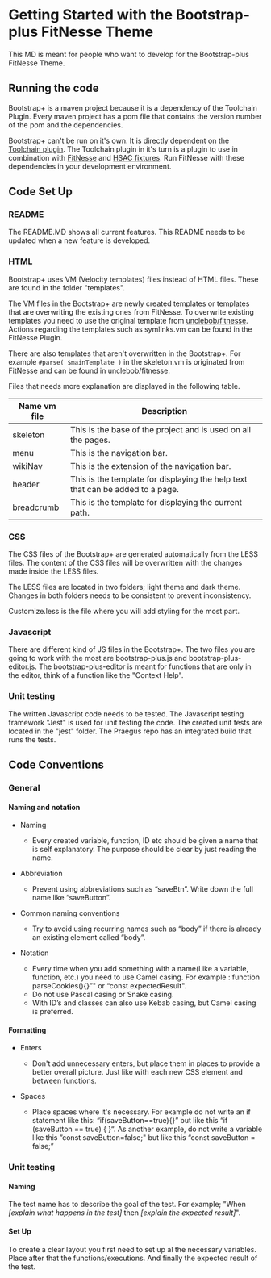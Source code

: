 # Getting Started with the Bootstrap-plus FitNesse Theme
This MD is meant for people who want to develop for the Bootstrap-plus FitNesse Theme.

## Running the code 

Bootstrap+ is a maven project because it is a dependency of the Toolchain Plugin.
Every maven project has a pom file that contains the version number of the pom and the dependencies.  

Bootstrap+ can't be run on it's own. It is directly dependent on the [Toolchain plugin](https://github.com/praegus/toolchain-fitnesse-plugin). 
The Toolchain plugin in it's turn is a plugin to use in combination with [FitNesse](https://github.com/unclebob/fitnesse) and [HSAC fixtures](https://github.com/fhoeben/hsac-fitnesse-fixtures). 
Run FitNesse with these dependencies in your development environment.

## Code Set Up 

### README

The README.MD shows all current features. This README needs to be updated when a new feature is developed.   

### HTML

Bootstrap+ uses VM (Velocity templates) files instead of HTML files. 
These are found in the folder "templates".

The VM files in the Bootstrap+ are newly created templates or templates that are overwriting the existing ones from FitNesse. 
To overwrite existing templates you need to use the original template from [unclebob/fitnesse](https://github.com/unclebob/fitnesse/tree/30b496e330add41ab36b7fa04b21f1a6e8fefecd/src/fitnesse/resources/templates). 
Actions regarding the templates such as symlinks.vm can be found in the FitNesse Plugin. 

There are also templates that aren't overwritten in the Bootstrap+.
For example ``#parse( $mainTemplate )`` in the skeleton.vm is originated from FitNesse and can be found in unclebob/fitnesse.

Files that needs more explanation are displayed in the following table.

Name vm file | Description
------------ | -------------
skeleton | This is the base of the project and is used on all the pages.
menu | This is the navigation bar.
wikiNav | This is the extension of the navigation bar.
header | This is the template for displaying the help text that can be added to a page.
breadcrumb | This is the template for displaying the current path.


### CSS

The CSS files of the Bootstrap+ are generated automatically from the LESS files. 
The content of the CSS files will be overwritten with the changes made inside the LESS files. 

The LESS files are located in two folders; light theme and dark theme. 
Changes in both folders needs to be consistent to prevent inconsistency.

Customize.less is the file where you will add styling for the most part.   

### Javascript

There are different kind of JS files in the Bootstrap+. 
The two files you are going to work with the most are bootstrap-plus.js and bootstrap-plus-editor.js. 
The bootstrap-plus-editor is meant for functions that are only in the editor, think of a function like the "Context Help".

### Unit testing

The written Javascript code needs to be tested. 
The Javascript testing framework "Jest" is used for unit testing the code. 
The created unit tests are located in the "jest" folder. 
The Praegus repo has an integrated build that runs the tests.  

## Code Conventions
### General
#### Naming and notation

- Naming
    - Every created variable, function, ID etc should be given a name that is self explanatory. The purpose should be clear by just reading the name.
    
    
- Abbreviation  
    - Prevent using abbreviations such as “saveBtn”. Write down the full name like “saveButton”.
    
    
- Common naming conventions
    - Try to avoid using recurring names such as “body” if there is already an existing element called “body”. 
    
    
- Notation
    - Every time when you add something with a name(Like a variable, function, etc.) you need to use Camel casing. For example : function parseCookies(){}”" or “const expectedResult".
    - Do not use Pascal casing or Snake casing.
    - With ID’s and classes can also use Kebab casing, but Camel casing is preferred.

#### Formatting

- Enters
    - Don't add unnecessary enters, but place them in places to provide a better overall picture. Just like with each new CSS element and between functions.
    
    
- Spaces
    - Place spaces where it's necessary. For example do not write an if statement like this: “if(saveButton==true){}” but like this “if (saveButton == true) { }“. As another example, do not write a variable like this ”const saveButton=false;" but like this “const saveButton = false;”

### Unit testing
#### Naming
The test name has to describe the goal of the test. 
For example; "When _[explain what happens in the test]_ then _[explain the expected result]_". 

#### Set Up
To create a clear layout you first need to set up al the necessary variables. 
Place after that the functions/executions. 
And finally the expected result of the test.
